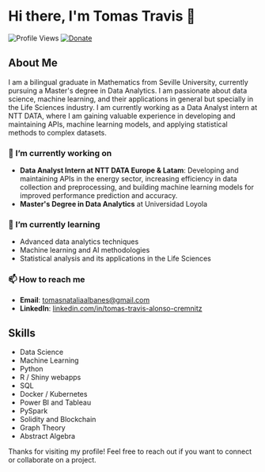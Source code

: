 # Hi there, I'm Tomas Travis 👋

![Profile Views](https://komarev.com/ghpvc/?username=tomastravis&color=blue)
[![Donate](https://img.shields.io/badge/Donate-PayPal-green.svg)](https://paypal.me/tomaselgrande?country.x=ES&locale.x=es_ES)


## About Me

I am a bilingual graduate in Mathematics from Seville University, currently pursuing a Master's degree in Data Analytics. I am passionate about data science, machine learning, and their applications in general but specially in the Life Sciences industry. I am currently working as a Data Analyst intern at NTT DATA, where I am gaining valuable experience in developing and maintaining APIs, machine learning models, and applying statistical methods to complex datasets.

### 🔭 I’m currently working on

- **Data Analyst Intern at NTT DATA Europe & Latam**: Developing and maintaining APIs in the energy sector, increasing efficiency in data collection and preprocessing, and building machine learning models for improved performance prediction and accuracy.
- **Master's Degree in Data Analytics** at Universidad Loyola

### 🌱 I’m currently learning

- Advanced data analytics techniques
- Machine learning and AI methodologies
- Statistical analysis and its applications in the Life Sciences

### 📫 How to reach me

- **Email**: [tomasnataliaalbanes@gmail.com](mailto:tomasnataliaalbanes@gmail.com)
- **LinkedIn**: [linkedin.com/in/tomas-travis-alonso-cremnitz](https://www.linkedin.com/in/tomas-travis-alonso-cremnitz)

## Skills

- Data Science
- Machine Learning
- Python
- R / Shiny webapps
- SQL
- Docker / Kubernetes
- Power BI and Tableau 
- PySpark
- Solidity and Blockchain
- Graph Theory
- Abstract Algebra

Thanks for visiting my profile! Feel free to reach out if you want to connect or collaborate on a project.
